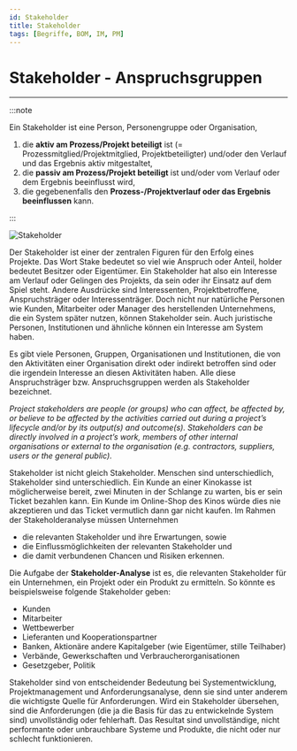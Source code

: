 ```yaml
---
id: Stakeholder 
title: Stakeholder 
tags: [Begriffe, BOM, IM, PM]
---
```


# Stakeholder - Anspruchsgruppen 

------

:::note 

Ein Stakeholder ist eine Person, Personengruppe oder Organisation,

1.  die **aktiv am Prozess/Projekt beteiligt** ist (= Prozessmitglied/Projektmitglied, Projektbeteiligter) und/oder den Verlauf und das Ergebnis aktiv mitgestaltet,
2.  die **passiv am Prozess/Projekt beteiligt** ist und/oder vom Verlauf oder dem Ergebnis beeinflusst wird,
3.  die gegebenenfalls den **Prozess-/Projektverlauf oder das Ergebnis beeinflussen** kann.

:::

![Stakeholder](/img/pm-stakeholder.png)



Der Stakeholder ist einer der zentralen Figuren für den Erfolg eines  Projekte. Das Wort Stake bedeutet so viel wie Anspruch oder Anteil,  holder bedeutet Besitzer oder Eigentümer. Ein Stakeholder hat also ein  Interesse am Verlauf oder Gelingen des Projekts, da sein oder ihr  Einsatz auf dem Spiel steht. Andere Ausdrücke sind Interessenten,  Projektbetroffene, Anspruchsträger oder Interessenträger. Doch nicht nur natürliche Personen wie Kunden, Mitarbeiter oder Manager des  herstellenden Unternehmens, die ein System später nutzen, können  Stakeholder sein. Auch juristische Personen, Institutionen und ähnliche  können ein Interesse am System haben.

Es gibt viele Personen, Gruppen, Organisationen und Institutionen, die  von den Aktivitäten einer Organisation direkt oder indirekt betroffen  sind oder die irgendein Interesse an diesen Aktivitäten haben. Alle  diese Anspruchsträger bzw. Anspruchsgruppen werden als Stakeholder  bezeichnet.

*Project stakeholders are people (or groups) who can affect, be  affected by, or believe to be affected by the activities carried out  during a project’s lifecycle and/or by its output(s) and outcome(s).  Stakeholders can be directly involved in a project’s work, members of  other internal organisations or external to the organisation (e.g.  contractors, suppliers, users or the general public).*

Stakeholder ist nicht gleich Stakeholder. Menschen sind unterschiedlich, Stakeholder sind unterschiedlich. Ein Kunde an einer Kinokasse ist  möglicherweise bereit, zwei Minuten in der Schlange zu warten, bis er  sein Ticket bezahlen kann. Ein Kunde im Online-Shop des Kinos würde dies nie akzeptieren und das Ticket vermutlich dann gar nicht kaufen. Im  Rahmen der Stakeholderanalyse müssen Unternehmen

-  die relevanten Stakeholder und ihre Erwartungen, sowie
-  die Einflussmöglichkeiten der relevanten Stakeholder und
-  die damit verbundenen Chancen und Risiken erkennen.

Die Aufgabe der **Stakeholder-Analyse** ist es, die  relevanten Stakeholder für ein Unternehmen, ein Projekt oder ein Produkt zu ermitteln. So könnte es beispielsweise folgende Stakeholder geben:

-   Kunden
-   Mitarbeiter
-   Wettbewerber
-   Lieferanten und Kooperationspartner
-   Banken, Aktionäre andere Kapitalgeber (wie Eigentümer, stille Teilhaber)
-   Verbände, Gewerkschaften und Verbraucherorganisationen
-   Gesetzgeber, Politik

Stakeholder sind von entscheidender Bedeutung bei Systementwicklung,  Projektmanagement und Anforderungsanalyse, denn sie sind unter anderem  die wichtigste Quelle für Anforderungen. Wird ein Stakeholder übersehen, sind die Anforderungen (die ja die Basis für das zu entwickelnde System sind) unvollständig oder fehlerhaft. Das Resultat sind unvollständige,  nicht performante oder unbrauchbare Systeme und Produkte, die nicht oder nur schlecht funktionieren.

